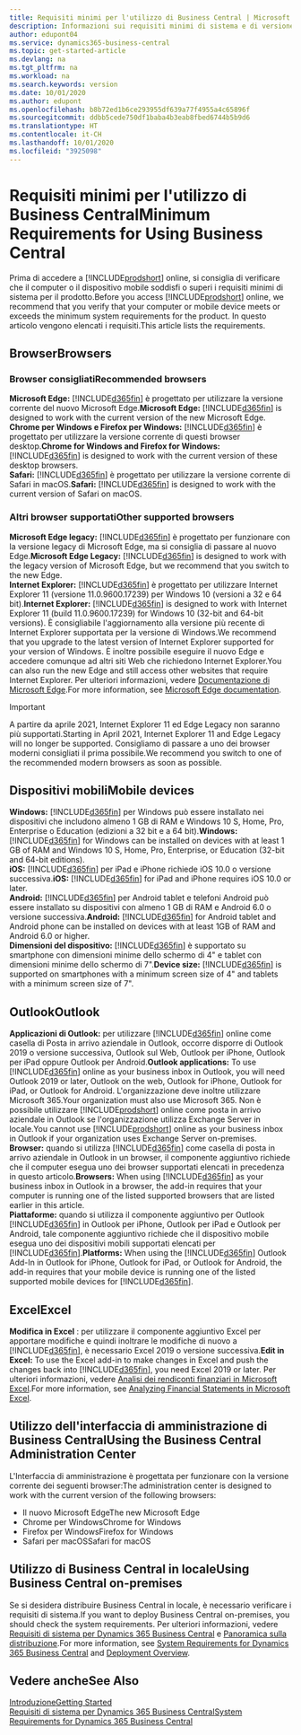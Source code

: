 ```yaml
---
title: Requisiti minimi per l'utilizzo di Business Central | Microsoft Docs
description: Informazioni sui requisiti minimi di sistema e di versione per l'utilizzo di Business Central online.
author: edupont04
ms.service: dynamics365-business-central
ms.topic: get-started-article
ms.devlang: na
ms.tgt_pltfrm: na
ms.workload: na
ms.search.keywords: version
ms.date: 10/01/2020
ms.author: edupont
ms.openlocfilehash: b8b72ed1b6ce293955df639a77f4955a4c65896f
ms.sourcegitcommit: ddbb5cede750df1baba4b3eab8fbed6744b5b9d6
ms.translationtype: HT
ms.contentlocale: it-CH
ms.lasthandoff: 10/01/2020
ms.locfileid: "3925098"
---
```

# <a name="minimum-requirements-for-using-business-central"></a><span data-ttu-id="b3a7d-103">Requisiti minimi per l'utilizzo di Business Central</span><span class="sxs-lookup"><span data-stu-id="b3a7d-103">Minimum Requirements for Using Business Central</span></span>

<span data-ttu-id="b3a7d-104">Prima di accedere a [!INCLUDE[prodshort](includes/prodshort.md)] online, si consiglia di verificare che il computer o il dispositivo mobile soddisfi o superi i requisiti minimi di sistema per il prodotto.</span><span class="sxs-lookup"><span data-stu-id="b3a7d-104">Before you access [!INCLUDE[prodshort](includes/prodshort.md)] online, we recommend that you verify that your computer or mobile device meets or exceeds the minimum system requirements for the product.</span></span> <span data-ttu-id="b3a7d-105">In questo articolo vengono elencati i requisiti.</span><span class="sxs-lookup"><span data-stu-id="b3a7d-105">This article lists the requirements.</span></span>  

## <a name="browsers"></a><span data-ttu-id="b3a7d-106">Browser</span><span class="sxs-lookup"><span data-stu-id="b3a7d-106">Browsers</span></span>

### <a name="recommended-browsers"></a><span data-ttu-id="b3a7d-107">Browser consigliati</span><span class="sxs-lookup"><span data-stu-id="b3a7d-107">Recommended browsers</span></span>

<span data-ttu-id="b3a7d-108">**Microsoft Edge:** [!INCLUDE[d365fin](includes/d365fin_md.md)] è progettato per utilizzare la versione corrente del nuovo Microsoft Edge.</span><span class="sxs-lookup"><span data-stu-id="b3a7d-108">**Microsoft Edge:** [!INCLUDE[d365fin](includes/d365fin_md.md)] is designed to work with the current version of the new Microsoft Edge.</span></span>  
<span data-ttu-id="b3a7d-109">**Chrome per Windows e Firefox per Windows:** [!INCLUDE[d365fin](includes/d365fin_md.md)] è progettato per utilizzare la versione corrente di questi browser desktop.</span><span class="sxs-lookup"><span data-stu-id="b3a7d-109">**Chrome for Windows and Firefox for Windows:** [!INCLUDE[d365fin](includes/d365fin_md.md)] is designed to work with the current version of these desktop browsers.</span></span>  
<span data-ttu-id="b3a7d-110">**Safari:** [!INCLUDE[d365fin](includes/d365fin_md.md)] è progettato per utilizzare la versione corrente di Safari in macOS.</span><span class="sxs-lookup"><span data-stu-id="b3a7d-110">**Safari:** [!INCLUDE[d365fin](includes/d365fin_md.md)] is designed to work with the current version of Safari on macOS.</span></span>  

### <a name="other-supported-browsers"></a><span data-ttu-id="b3a7d-111">Altri browser supportati</span><span class="sxs-lookup"><span data-stu-id="b3a7d-111">Other supported browsers</span></span>

<span data-ttu-id="b3a7d-112">**Microsoft Edge legacy:** [!INCLUDE[d365fin](includes/d365fin_md.md)] è progettato per funzionare con la versione legacy di Microsoft Edge, ma si consiglia di passare al nuovo Edge.</span><span class="sxs-lookup"><span data-stu-id="b3a7d-112">**Microsoft Edge Legacy:** [!INCLUDE[d365fin](includes/d365fin_md.md)] is designed to work with the legacy version of Microsoft Edge, but we recommend that you switch to the new Edge.</span></span>  
<span data-ttu-id="b3a7d-113">**Internet Explorer:** [!INCLUDE[d365fin](includes/d365fin_md.md)] è progettato per utilizzare Internet Explorer 11 (versione 11.0.9600.17239) per Windows 10 (versioni a 32 e 64 bit).</span><span class="sxs-lookup"><span data-stu-id="b3a7d-113">**Internet Explorer:** [!INCLUDE[d365fin](includes/d365fin_md.md)] is designed to work with Internet Explorer 11 (build 11.0.9600.17239) for Windows 10 (32-bit and 64-bit versions).</span></span> <span data-ttu-id="b3a7d-114">È consigliabile l'aggiornamento alla versione più recente di Internet Explorer supportata per la versione di Windows.</span><span class="sxs-lookup"><span data-stu-id="b3a7d-114">We recommend that you upgrade to the latest version of Internet Explorer supported for your version of Windows.</span></span> <span data-ttu-id="b3a7d-115">È inoltre possibile eseguire il nuovo Edge e accedere comunque ad altri siti Web che richiedono Internet Explorer.</span><span class="sxs-lookup"><span data-stu-id="b3a7d-115">You can also run the new Edge and still access other websites that require Internet Explorer.</span></span> <span data-ttu-id="b3a7d-116">Per ulteriori informazioni, vedere [Documentazione di Microsoft Edge](/deployedge/edge-ie-mode).</span><span class="sxs-lookup"><span data-stu-id="b3a7d-116">For more information, see [Microsoft Edge documentation](/deployedge/edge-ie-mode).</span></span>

> [!IMPORTANT]
> <span data-ttu-id="b3a7d-117">A partire da aprile 2021, Internet Explorer 11 ed Edge Legacy non saranno più supportati.</span><span class="sxs-lookup"><span data-stu-id="b3a7d-117">Starting in April 2021, Internet Explorer 11 and Edge Legacy will no longer be supported.</span></span> <span data-ttu-id="b3a7d-118">Consigliamo di passare a uno dei browser moderni consigliati il prima possibile.</span><span class="sxs-lookup"><span data-stu-id="b3a7d-118">We recommend you switch to one of the recommended modern browsers as soon as possible.</span></span>

## <a name="mobile-devices"></a><span data-ttu-id="b3a7d-119">Dispositivi mobili</span><span class="sxs-lookup"><span data-stu-id="b3a7d-119">Mobile devices</span></span>

<span data-ttu-id="b3a7d-120">**Windows:** [!INCLUDE[d365fin](includes/d365fin_md.md)] per Windows può essere installato nei dispositivi che includono almeno 1 GB di RAM e Windows 10 S, Home, Pro, Enterprise o Education (edizioni a 32 bit e a 64 bit).</span><span class="sxs-lookup"><span data-stu-id="b3a7d-120">**Windows:** [!INCLUDE[d365fin](includes/d365fin_md.md)] for Windows can be installed on devices with at least 1 GB of RAM and Windows 10 S, Home, Pro, Enterprise, or Education (32-bit and 64-bit editions).</span></span>  
<span data-ttu-id="b3a7d-121">**iOS:** [!INCLUDE[d365fin](includes/d365fin_md.md)] per iPad e iPhone richiede iOS 10.0 o versione successiva.</span><span class="sxs-lookup"><span data-stu-id="b3a7d-121">**iOS:** [!INCLUDE[d365fin](includes/d365fin_md.md)] for iPad and iPhone requires iOS 10.0 or later.</span></span>  
<span data-ttu-id="b3a7d-122">**Android:** [!INCLUDE[d365fin](includes/d365fin_md.md)] per Android tablet e telefoni Android può essere installato su dispositivi con almeno 1 GB di RAM e Android 6.0 o versione successiva.</span><span class="sxs-lookup"><span data-stu-id="b3a7d-122">**Android:** [!INCLUDE[d365fin](includes/d365fin_md.md)] for Android tablet and Android phone can be installed on devices with at least 1GB of RAM and Android 6.0 or higher.</span></span>  
<span data-ttu-id="b3a7d-123">**Dimensioni del dispositivo:** [!INCLUDE[d365fin](includes/d365fin_md.md)] è supportato su smartphone con dimensioni minime dello schermo di 4" e tablet con dimensioni minime dello schermo di 7".</span><span class="sxs-lookup"><span data-stu-id="b3a7d-123">**Device size:** [!INCLUDE[d365fin](includes/d365fin_md.md)] is supported on smartphones with a minimum screen size of 4" and tablets with a minimum screen size of 7".</span></span>  

## <a name="outlook"></a><span data-ttu-id="b3a7d-124">Outlook</span><span class="sxs-lookup"><span data-stu-id="b3a7d-124">Outlook</span></span>

<span data-ttu-id="b3a7d-125">**Applicazioni di Outlook:** per utilizzare [!INCLUDE[d365fin](includes/d365fin_md.md)] online come casella di Posta in arrivo aziendale in Outlook, occorre disporre di Outlook 2019 o versione successiva, Outlook sul Web, Outlook per iPhone, Outlook per iPad oppure Outlook per Android.</span><span class="sxs-lookup"><span data-stu-id="b3a7d-125">**Outlook applications:** To use [!INCLUDE[d365fin](includes/d365fin_md.md)] online as your business inbox in Outlook, you will need Outlook 2019 or later, Outlook on the web, Outlook for iPhone, Outlook for iPad, or Outlook for Android.</span></span> <span data-ttu-id="b3a7d-126">L'organizzazione deve inoltre utilizzare Microsoft 365.</span><span class="sxs-lookup"><span data-stu-id="b3a7d-126">Your organization must also use Microsoft 365.</span></span> <span data-ttu-id="b3a7d-127">Non è possibile utilizzare [!INCLUDE[prodshort](includes/prodshort.md)] online come posta in arrivo aziendale in Outlook se l'organizzazione utilizza Exchange Server in locale.</span><span class="sxs-lookup"><span data-stu-id="b3a7d-127">You cannot use [!INCLUDE[prodshort](includes/prodshort.md)] online as your business inbox in Outlook if your organization uses Exchange Server on-premises.</span></span>  
<span data-ttu-id="b3a7d-128">**Browser:** quando si utilizza [!INCLUDE[d365fin](includes/d365fin_md.md)] come casella di posta in arrivo aziendale in Outlook in un browser, il componente aggiuntivo richiede che il computer esegua uno dei browser supportati elencati in precedenza in questo articolo.</span><span class="sxs-lookup"><span data-stu-id="b3a7d-128">**Browsers:** When using [!INCLUDE[d365fin](includes/d365fin_md.md)] as your business inbox in Outlook in a browser, the add-in requires that your computer is running one of the listed supported browsers that are listed earlier in this article.</span></span>  
<span data-ttu-id="b3a7d-129">**Piattaforme:** quando si utilizza il componente aggiuntivo per Outlook [!INCLUDE[d365fin](includes/d365fin_md.md)] in Outlook per iPhone, Outlook per iPad e Outlook per Android, tale componente aggiuntivo richiede che il dispositivo mobile esegua uno dei dispositivi mobili supportati elencati per [!INCLUDE[d365fin](includes/d365fin_md.md)].</span><span class="sxs-lookup"><span data-stu-id="b3a7d-129">**Platforms:** When using the [!INCLUDE[d365fin](includes/d365fin_md.md)] Outlook Add-In in Outlook for iPhone, Outlook for iPad, or Outlook for Android, the add-in requires that your mobile device is running one of the listed supported mobile devices for [!INCLUDE[d365fin](includes/d365fin_md.md)].</span></span>  

## <a name="excel"></a><span data-ttu-id="b3a7d-130">Excel</span><span class="sxs-lookup"><span data-stu-id="b3a7d-130">Excel</span></span>

<span data-ttu-id="b3a7d-131">**Modifica in Excel** : per utilizzare il componente aggiuntivo Excel per apportare modifiche e quindi inoltrare le modifiche di nuovo a [!INCLUDE[d365fin](includes/d365fin_md.md)], è necessario Excel 2019 o versione successiva.</span><span class="sxs-lookup"><span data-stu-id="b3a7d-131">**Edit in Excel:** To use the Excel add-in to make changes in Excel and push the changes back into [!INCLUDE[d365fin](includes/d365fin_md.md)], you need Excel 2019 or later.</span></span> <span data-ttu-id="b3a7d-132">Per ulteriori informazioni, vedere [Analisi dei rendiconti finanziari in Microsoft Excel](finance-analyze-excel.md).</span><span class="sxs-lookup"><span data-stu-id="b3a7d-132">For more information, see [Analyzing Financial Statements in Microsoft Excel](finance-analyze-excel.md).</span></span>  

## <a name="using-the-business-central-administration-center"></a><a name="TAC"></a> <span data-ttu-id="b3a7d-133">Utilizzo dell'interfaccia di amministrazione di Business Central</span><span class="sxs-lookup"><span data-stu-id="b3a7d-133">Using the Business Central Administration Center</span></span>

<span data-ttu-id="b3a7d-134">L'Interfaccia di amministrazione è progettata per funzionare con la versione corrente dei seguenti browser:</span><span class="sxs-lookup"><span data-stu-id="b3a7d-134">The administration center is designed to work with the current version of the following browsers:</span></span>

- <span data-ttu-id="b3a7d-135">Il nuovo Microsoft Edge</span><span class="sxs-lookup"><span data-stu-id="b3a7d-135">The new Microsoft Edge</span></span>
- <span data-ttu-id="b3a7d-136">Chrome per Windows</span><span class="sxs-lookup"><span data-stu-id="b3a7d-136">Chrome for Windows</span></span>
- <span data-ttu-id="b3a7d-137">Firefox per Windows</span><span class="sxs-lookup"><span data-stu-id="b3a7d-137">Firefox for Windows</span></span>
- <span data-ttu-id="b3a7d-138">Safari per macOS</span><span class="sxs-lookup"><span data-stu-id="b3a7d-138">Safari for macOS</span></span>

## <a name="using-business-central-on-premises"></a><span data-ttu-id="b3a7d-139">Utilizzo di Business Central in locale</span><span class="sxs-lookup"><span data-stu-id="b3a7d-139">Using Business Central on-premises</span></span>

<span data-ttu-id="b3a7d-140">Se si desidera distribuire Business Central in locale, è necessario verificare i requisiti di sistema.</span><span class="sxs-lookup"><span data-stu-id="b3a7d-140">If you want to deploy Business Central on-premises, you should check the system requirements.</span></span> <span data-ttu-id="b3a7d-141">Per ulteriori informazioni, vedere [Requisiti di sistema per Dynamics 365 Business Central](/dynamics365/business-central/dev-itpro/deployment/system-requirement-business-central-v17) e [Panoramica sulla distribuzione](/dynamics365/business-central/dev-itpro/deployment/deployment).</span><span class="sxs-lookup"><span data-stu-id="b3a7d-141">For more information, see [System Requirements for Dynamics 365 Business Central](/dynamics365/business-central/dev-itpro/deployment/system-requirement-business-central-v17) and [Deployment Overview](/dynamics365/business-central/dev-itpro/deployment/deployment).</span></span>  

## <a name="see-also"></a><span data-ttu-id="b3a7d-142">Vedere anche</span><span class="sxs-lookup"><span data-stu-id="b3a7d-142">See Also</span></span>

[<span data-ttu-id="b3a7d-143">Introduzione</span><span class="sxs-lookup"><span data-stu-id="b3a7d-143">Getting Started</span></span>](product-get-started.md)  
[<span data-ttu-id="b3a7d-144">Requisiti di sistema per Dynamics 365 Business Central</span><span class="sxs-lookup"><span data-stu-id="b3a7d-144">System Requirements for Dynamics 365 Business Central</span></span>](/dynamics365/business-central/dev-itpro/deployment/system-requirement-business-central-v17)  

